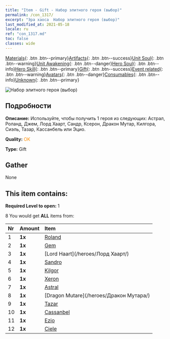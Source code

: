 ```yaml
---
title: "Item - Gift - Набор элитного героя (выбор)"
permalink: /con_1317/
excerpt: "Эра хаоса  Набор элитного героя (выбор)"
last_modified_at: 2021-05-18
locale: ru
ref: "con_1317.md"
toc: false
classes: wide
---
```

 [Materials](/ItemsRU/){: .btn .btn--primary}[Artifacts](/ItemsRU/Artifacts/){: .btn .btn--success}[Unit Soul](/ItemsRU/UnitSoul/){: .btn .btn--warning}[Unit Awakening](/ItemsRU/UnitAwakening/){: .btn .btn--danger}[Hero Soul](/ItemsRU/HeroSoul/){: .btn .btn--info}[Hero Skill](/ItemsRU/HeroSkill/){: .btn .btn--primary}[Gift](/ItemsRU/Gift/){: .btn .btn--success}[Event related](/ItemsRU/Events/){: .btn .btn--warning}[Avatars](/ItemsRU/Avatars/){: .btn .btn--danger}[Consumables](/ItemsRU/Consumables/){: .btn .btn--info}[Unknown](/ItemsRU/Unknown/){: .btn .btn--primary}

 ![Набор элитного героя (выбор)](/images/t/i_906030.png)

## Подробности
 **Описание:** Используйте, чтобы получить 1 героя из следующих: Астрал, Роланд, Джем, Лорд Хаарт, Сандр, Ксерон, Дракон Мутар, Килгора, Сиэль, Тазар, Кассанбель или Эцио.

 **Quality:** <span style="color: #FF8C00">OK</span>

 **Type:** Gift

## Gather

  None

## This item contains:

 **Required Level to open:** 1

 8 You would get **ALL** items  from:

  | Nr | Amount |     Item    |
  |:---|:-------|:------------|
  | 1 |  **1x** | [Roland](/heroes/Роланд/) |  | 
  | 2 |  **1x** | [Gem](/heroes/Джем/) |  | 
  | 3 |  **1x** | [Lord Haart](/heroes/Лорд Хаарт/) |  | 
  | 4 |  **1x** | [Sandro](/heroes/Сандро/) |  | 
  | 5 |  **1x** | [Kilgor](/heroes/Килгор/) |  | 
  | 6 |  **1x** | [Xeron](/heroes/Ксерон/) |  | 
  | 7 |  **1x** | [Astral](/heroes/Астрал/) |  | 
  | 8 |  **1x** | [Dragon Mutare](/heroes/Дракон Мутара/) |  | 
  | 9 |  **1x** | [Tazar](/heroes/Тазар/) |  | 
  | 10 |  **1x** | [Cassanbel](/heroes/Кассанбель/) |  | 
  | 11 |  **1x** | [Ezio](/heroes/Эцио/) |  | 
  | 12 |  **1x** | [Ciele](/heroes/Сиэль/) |  | 
